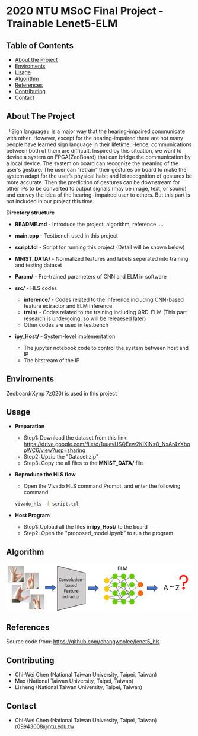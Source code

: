 # 2020 NTU MSoC Final Project - Trainable Lenet5-ELM

<!-- TABLE OF CONTENTS -->
## Table of Contents

* [About the Project](#about-the-project)
* [Enviroments](#enviroments)
* [Usage](#usage)
* [Algorithm](#algorithm)
* [References](#references)
* [Contributing](#contributing)
* [Contact](#contact)

<!-- ABOUT THE PROJECT -->
## About The Project
「Sign language」is a major way that the hearing-impaired communicate with other. However, except for the hearing-impaired there are not many people have learned sign language in their lifetime. Hence, communications between both of them are difficult.
Inspired by this situation, we want to devise a system on FPGA(ZedBoard) that can bridge the communication by a local device.
The system on board can recognize the meaning of the user’s gesture. The user can “retrain” their gestures on board to make the system adapt for the user’s physical habit and let recognition of gestures be more accurate.
Then the prediction of gestures can be downstream for other IPs to be converted to output signals (may be image, text, or sound) and convey the idea of the hearing- impaired user to others. But this part is not included in our project this time.


**Directory structure**
* **README.md** - Introduce the project, algorithm, reference ....
* **main.cpp** - Testbench used in this project
* **script.tcl** - Script for running this project (Detail will be shown below)
* **MNIST_DATA/** - Normalized features and labels seperated into training and testing dataset
* **Param/** - Pre-trained parameters of CNN and ELM in software

* **src/** - HLS codes
  * **inference/** - Codes related to the inference including CNN-based feature extractor and ELM inference
  * **train/** - Codes related to the training including QRD-ELM (This part research is undergoing, so will be releaesed later)
  * Other codes are used in testbench

* **ipy_Host/** - System-level implementation
  * The jupyter notebook code to control the system between host and IP
  * The bitstream of the IP 
  
## Enviroments
Zedboard(Xynp 7z020) is used in this project
      
<!-- USAGE EXAMPLES -->
## Usage
* **Preparation**
	* Step1: Download the dataset from this link: https://drive.google.com/file/d/1uuevUSQEew2KiXiNsO_NxAr4zXbopWC6/view?usp=sharing
	* Step2: Upzip the "Dataset.zip"
	* Step3: Copy the all files to the **MNIST_DATA/** file
	
* **Reproduce the HLS flow**
	* Open the Vivado HLS command Prompt, and enter the following command
	```sh
	vivado_hls -f script.tcl 
	```
	
* **Host Program**
  * Step1: Upload all the files in **ipy_Host/** to the board
  * Step2: Open the "proposed_model.ipynb" to run the program

<!-- Algorithm -->
## Algorithm
![Adaptive-CNN-ELM](/Adaptive-CNN-ELM.png "Adaptive-CNN-ELM")

<!-- References -->
## References
Source code from: https://github.com/changwoolee/lenet5_hls

<!-- CONTRIBUTING -->
## Contributing
* Chi-Wei Chen (National Taiwan University, Taipei, Taiwan)
* Max (National Taiwan University, Taipei, Taiwan)
* Lisheng (National Taiwan University, Taipei, Taiwan)

<!-- CONTACT -->
## Contact
* Chi-Wei Chen (National Taiwan University, Taipei, Taiwan) r09943008@ntu.edu.tw



